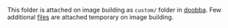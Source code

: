 This folder is attached on image building as ``custom/`` folder in [doobba](https://github.com/Tecnativa/doodba#image-usage).
Few additional [files](https://github.com/itpp-labs/DINAR/tree/master/embedded-files/.DINAR/image) are attached temporary on image building.
